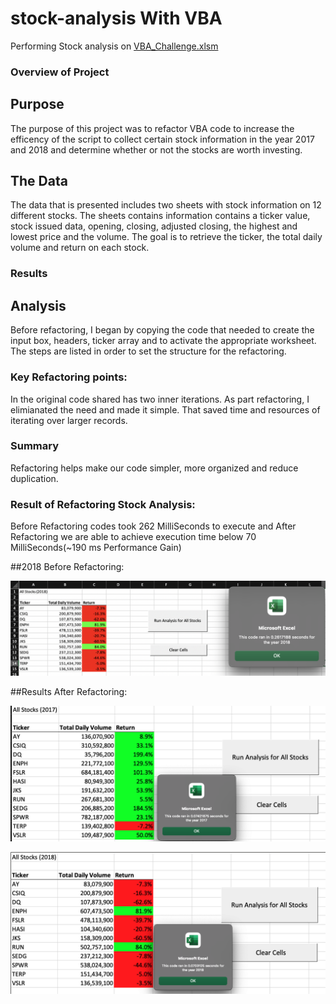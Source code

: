 # stock-analysis With VBA

Performing Stock analysis on [VBA_Challenge.xlsm](https://github.com/crdhilep/stock-analysis/blob/main/VBA_Challenge.xlsm)

### Overview of Project

## Purpose
The purpose of this project was to refactor VBA code to increase the efficency of the script to collect certain stock information in the year 2017 and 2018 and determine whether or not the stocks are worth investing.

## The Data

The data that is presented includes two sheets with stock information on 12 different stocks. The sheets contains  information contains a ticker value, stock issued data, opening, closing, adjusted closing, the highest and lowest price and the volume. The goal is to retrieve the ticker, the total daily volume and return on each stock.

### Results

 ## Analysis

Before refactoring, I began by copying the code that needed to create the input box, headers, ticker array and to activate the appropriate worksheet. The steps are listed in order to set the structure for the refactoring.


### Key Refactoring points:

In the original code shared has two inner iterations.
As part refactoring, I elimianated the need and made it simple.
That saved time and resources of iterating over larger records.
      
 
### Summary

Refactoring helps make our code simpler, more organized and reduce duplication.


### Result of Refactoring Stock Analysis:

Before Refactoring codes took 262 MilliSeconds to execute and After Refactoring we are able to achieve execution time below 70 MilliSeconds(~190 ms Performance Gain)

  ##2018 Before Refactoring:
 
 ![2018 Before Refactoring](/resources/VBA_Challenge_Before_Refactoring.png)
 


  ##Results After Refactoring:

  ![2017 Refactored Results](/resources/VBA_Challenge_2017.png)
 
 ![2018 Refactored Results](/resources/VBA_Challenge_2018.png)
